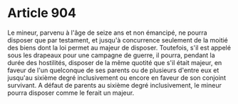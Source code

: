 # Article 904

Le mineur, parvenu à l'âge de seize ans et non émancipé, ne pourra disposer que par testament, et jusqu'à concurrence seulement de la moitié des biens dont la loi permet au majeur de disposer.   Toutefois, s'il est appelé sous les drapeaux pour une campagne de guerre, il pourra, pendant la durée des hostilités, disposer de la même quotité que s'il était majeur, en faveur de l'un quelconque de ses parents ou de plusieurs d'entre eux et jusqu'au sixième degré inclusivement ou encore en faveur de son conjoint survivant.   A défaut de parents au sixième degré inclusivement, le mineur pourra disposer comme le ferait un majeur.